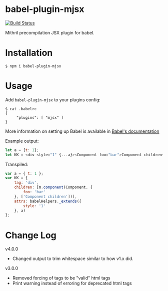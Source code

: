 # babel-plugin-mjsx

[![Build Status](https://travis-ci.org/Naddiseo/babel-plugin-mjsx.svg?branch=master)](https://travis-ci.org/Naddiseo/babel-plugin-mjsx)

Mithril precompilation JSX plugin for babel.

Installation
============

    $ npm i babel-plugin-mjsx

Usage
=====

Add `babel-plugin-mjsx` to your plugins config:

    $ cat .babelrc
    {
         "plugins": [ "mjsx" ]
    }

More information on setting up Babel is available in [Babel's documentation](https://babeljs.io/docs/setup/)

Example output:
```javascript
let a = {t: 1};
let KK = <div style="1" {...a}><Component foo="bar">Component children</Component></div>;
```
Transpiled:
```javascript
var a = { t: 1 };
var KK = {
	tag: 'div',
	children: [m.component(Component, {
		foo: 'bar'
	}, ['Component children'])],
	attrs: babelHelpers._extends({
		style: '1'
	}, a)
};
```

Change Log
==========

v4.0.0
* Changed output to trim whitespace similar to how v1.x did.

v3.0.0

* Removed forcing of tags to be "valid" html tags
* Print warning instead of erroring for deprecated html tags 

